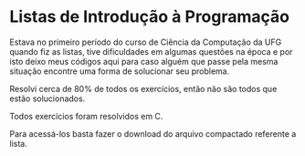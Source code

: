 # Listas de Introdução à Programação

Estava no primeiro período do curso de Ciência da Computação da UFG quando fiz as listas,
tive dificuldades em algumas questões na época e por isto deixo meus códigos aqui para caso alguém
que passe pela mesma situação encontre uma forma de solucionar seu problema.

Resolvi cerca de 80% de todos os exercícios, então não são todos que estão solucionados.

Todos exercícios foram resolvidos em C.

Para acessá-los basta fazer o download do arquivo compactado referente a lista.

